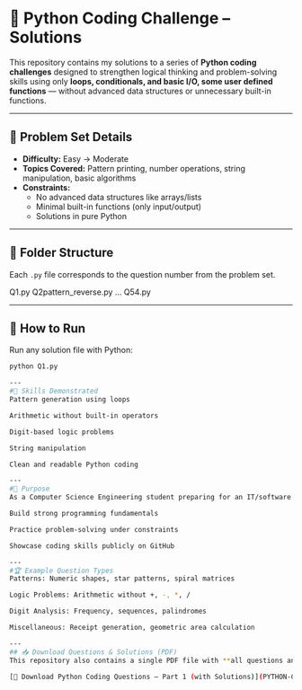 # 🐍 Python Coding Challenge – Solutions

This repository contains my solutions to a series of **Python coding challenges** designed to strengthen logical thinking and problem-solving skills using only **loops, conditionals, and basic I/O, some user defined functions** — without advanced data structures or unnecessary built-in functions.

---

## 📘 Problem Set Details
- **Difficulty:** Easy → Moderate  
- **Topics Covered:** Pattern printing, number operations, string manipulation, basic algorithms  
- **Constraints:**  
  - No advanced data structures like arrays/lists  
  - Minimal built-in functions (only input/output)  
  - Solutions in pure Python

---

## 📂 Folder Structure
Each `.py` file corresponds to the question number from the problem set.

Q1.py
Q2pattern_reverse.py
...
Q54.py


---

## 🚀 How to Run
Run any solution file with Python:
```bash
python Q1.py

---
#📌 Skills Demonstrated
Pattern generation using loops

Arithmetic without built-in operators

Digit-based logic problems

String manipulation

Clean and readable Python coding

---
#🎯 Purpose
As a Computer Science Engineering student preparing for an IT/software role, I use these problems to:

Build strong programming fundamentals

Practice problem-solving under constraints

Showcase coding skills publicly on GitHub

---
#🏆 Example Question Types
Patterns: Numeric shapes, star patterns, spiral matrices

Logic Problems: Arithmetic without +, -, *, /

Digit Analysis: Frequency, sequences, palindromes

Miscellaneous: Receipt generation, geometric area calculation

---
## 📥 Download Questions & Solutions (PDF)
This repository also contains a single PDF file with **all questions and their respective Python solutions** for easy reference.

[📄 Download Python Coding Questions – Part 1 (with Solutions)](PYTHON-Coding-Question-Part1.pdf)
